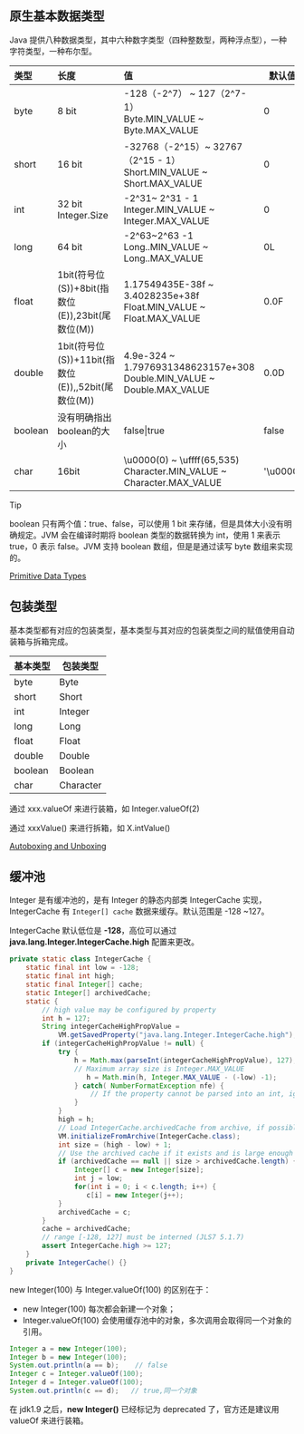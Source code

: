 ## 原生基本数据类型

Java 提供八种数据类型，其中六种数字类型（四种整数型，两种浮点型），一种字符类型，一种布尔型。

| 类型      | 长度                                        | 值                                                                           | 默认值      |
|:------- |:----------------------------------------- |:--------------------------------------------------------------------------- | -------- |
| byte    | 8 bit                                     | -128（-2^7） ~  127（2^7-1）<br />Byte.MIN_VALUE ~ Byte.MAX_VALUE               | 0        |
| short   | 16 bit                                    | -32768（-2^15）~ 32767（2^15 - 1）<br />Short.MIN_VALUE ~ Short.MAX_VALUE       | 0        |
| int     | 32 bit<br />Integer.Size                  | -2^31~ 2^31 - 1<br />Integer.MIN_VALUE ~ Integer.MAX_VALUE                  | 0        |
| long    | 64 bit                                    | -2^63~2^63 -1<br />Long..MIN_VALUE ~ Long..MAX_VALUE                        | 0L       |
| float   | 1bit(符号位(S))+8bit(指数位(E)),23bit(尾数位(M))   | 1.17549435E-38f ~ 3.4028235e+38f<br />Float.MIN_VALUE ~ Float.MAX_VALUE     | 0.0F     |
| double  | 1bit(符号位(S))+11bit(指数位(E)),,52bit(尾数位(M)) | 4.9e-324 ~ 1.7976931348623157e+308<br />Double.MIN_VALUE ~ Double.MAX_VALUE | 0.0D     |
| boolean | 没有明确指出boolean的大小                          | false\|true                                                                 | false    |
| char    | 16bit                                     | \u0000(0) ~ \uffff(65,535)<br />Character.MIN_VALUE ~ Character.MAX_VALUE   | '\u0000' |

> [!TIP]
> boolean 只有两个值：true、false，可以使用 1 bit 来存储，但是具体大小没有明确规定。JVM 会在编译时期将 boolean 类型的数据转换为 int，使用 1 来表示 true，0 表示 false。JVM 支持 boolean 数组，但是是通过读写 byte 数组来实现的。

[Primitive Data Types](https://docs.oracle.com/javase/tutorial/java/nutsandbolts/datatypes.html)

## 包装类型

基本类型都有对应的包装类型，基本类型与其对应的包装类型之间的赋值使用自动装箱与拆箱完成。

| 基本类型    | 包装类型      |
| ------- | --------- |
| byte    | Byte      |
| short   | Short     |
| int     | Integer   |
| long    | Long      |
| float   | Float     |
| double  | Double    |
| boolean | Boolean   |
| char    | Character |

通过 xxx.valueOf 来进行装箱，如 Integer.valueOf(2)

通过 xxxValue() 来进行拆箱，如 X.intValue()

[Autoboxing and Unboxing](https://docs.oracle.com/javase/tutorial/java/data/autoboxing.html)

## 缓冲池

Integer 是有缓冲池的，是有 Integer 的静态内部类 IntegerCache 实现，IntegerCache 有 `Integer[] cache` 数据来缓存。默认范围是 -128 ~127。

IntegerCache 默认低位是 **-128**，高位可以通过 **java.lang.Integer.IntegerCache.high** 配置来更改。

```java
private static class IntegerCache {
    static final int low = -128;
    static final int high;
    static final Integer[] cache;
    static Integer[] archivedCache;
    static {
        // high value may be configured by property
        int h = 127;
        String integerCacheHighPropValue =
            VM.getSavedProperty("java.lang.Integer.IntegerCache.high");
        if (integerCacheHighPropValue != null) {
            try {
                h = Math.max(parseInt(integerCacheHighPropValue), 127);
                // Maximum array size is Integer.MAX_VALUE
                   h = Math.min(h, Integer.MAX_VALUE - (-low) -1);
                } catch( NumberFormatException nfe) {
                    // If the property cannot be parsed into an int, ignore it.
                }
            }
            high = h;
            // Load IntegerCache.archivedCache from archive, if possible
            VM.initializeFromArchive(IntegerCache.class);
            int size = (high - low) + 1;
            // Use the archived cache if it exists and is large enough
            if (archivedCache == null || size > archivedCache.length) {
                Integer[] c = new Integer[size];
                int j = low;
                for(int i = 0; i < c.length; i++) {
                   c[i] = new Integer(j++);
            }
            archivedCache = c;
        }
        cache = archivedCache;
        // range [-128, 127] must be interned (JLS7 5.1.7)
        assert IntegerCache.high >= 127;
    }
    private IntegerCache() {}
}
```

new Integer(100) 与 Integer.valueOf(100) 的区别在于：

- new Integer(100) 每次都会新建一个对象；
- Integer.valueOf(100) 会使用缓存池中的对象，多次调用会取得同一个对象的引用。

```java
Integer a = new Integer(100);
Integer b = new Integer(100);
System.out.println(a == b);    // false
Integer c = Integer.valueOf(100);
Integer d = Integer.valueOf(100);
System.out.println(c == d);   // true,同一个对象
```

在 jdk1.9 之后，**new Integer()** 已经标记为 deprecated 了，官方还是建议用 valueOf 来进行装箱。